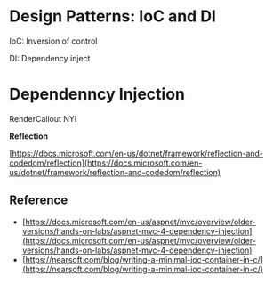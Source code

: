 # Design Patterns: IoC and DI

IoC: Inversion of control

DI: Dependency inject

# Dependenncy Injection

RenderCallout NYI

**Reflection**

[https://docs.microsoft.com/en-us/dotnet/framework/reflection-and-codedom/reflection](https://docs.microsoft.com/en-us/dotnet/framework/reflection-and-codedom/reflection)

## Reference

- [https://docs.microsoft.com/en-us/aspnet/mvc/overview/older-versions/hands-on-labs/aspnet-mvc-4-dependency-injection](https://docs.microsoft.com/en-us/aspnet/mvc/overview/older-versions/hands-on-labs/aspnet-mvc-4-dependency-injection)
- [https://nearsoft.com/blog/writing-a-minimal-ioc-container-in-c/](https://nearsoft.com/blog/writing-a-minimal-ioc-container-in-c/)